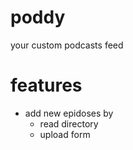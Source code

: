 # poddy
your custom podcasts feed

# features
- add new epidoses by
  - read directory
  - upload form